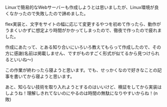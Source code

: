Linuxで簡易的なWebサーバーも作成しようとは思いましたが、Linux環境が良くなかったので失敗したので諦めました。

flex実装と、文字をサイトの幅に応じて変更するやつを初めて作ったら、動作がうまくいかずに想定より時間がかかってしまったので、徹夜で作ったので疲れました。

作成にあたって、とある知り合いにいろいろ教えてもらって作成したので、その方に感謝(名前は掲載しません、ですがものすごく形式が似てるから見つけられるといいね～)

この作業が終わったら寝ようと思います。でも、せっかくなので好きなことの記事を書いてから寝ようと思います。

あと、知らない技術を取り入れようとするのはいいけど、検証をしてから実装はしようね！理解しきれてないのにやるのは時間の無駄になりやすいからね！(n敗)
